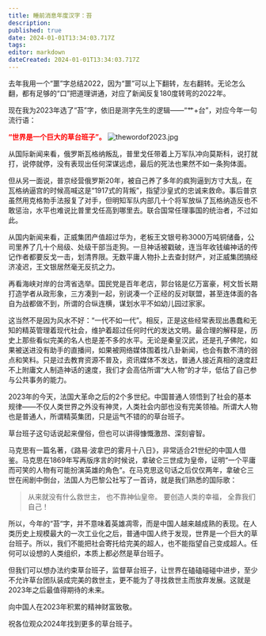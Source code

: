 ```yaml
---
title: 睡前消息年度汉字：苔
description: 
published: true
date: 2024-01-01T13:34:03.717Z
tags: 
editor: markdown
dateCreated: 2024-01-01T13:34:03.717Z
---
```


去年我用一个“噩”字总结2022，因为“噩”可以上下翻转，左右翻转。无论怎么翻，都有足够的“口”把道理讲通，对应了新闻反复180度转弯的2022年。

现在我为2023年选了“苔”字，依旧是测字先生的逻辑——“艹+台”，对应今年一句流行语：

<font color="red">**“世界是一个巨大的草台班子”。** </font>
![thewordof2023.jpg](https://img.bedtime.news/2024/01/01/6592bf1001686.png)

从国际新闻来看，俄罗斯瓦格纳叛乱，普里戈任带着上万军队冲向莫斯科，说打就打，说停就停，没有表现出任何深谋远虑，最后的死法也果然不如一条狗体面。

但从另一面说，普京经营俄罗斯20年，被自己养了多年的疯狗逼到方寸大乱，在瓦格纳逼宫的时候高喊这是“1917式的背叛”，指望沙皇式的忠诚来救命。事后普京虽然用克格勃手法报复了对手，但明知军队内部几十个将军放纵了瓦格纳造反也不敢惩治，水平也难说比普里戈任高到哪里去。联合国常任理事国的统治者，不过如此。

从国内新闻来看，正威集团产值超过华为，老板王文银号称3000万吨铜储备，公司里养了几十个局级、处级干部当走狗。一旦神话被戳破，连当年收钱编神话的传记作者都要反戈一击，划清界限。无数平庸人物扑上去查封财产，对正威集团搞经济凌迟，王文银居然毫无反抗之力。

再看海峡对岸的台湾省选举。国民党是百年老店，郭台铭是亿万富豪，柯文哲长期打造学者从政形象，三方凑到一起，别说凑一个正经的反对联盟，甚至连体面的各自为战都做不到，所谓的合纵连横，谋划水平不如幼儿园过家家。

这当然不是因为风水不好：“一代不如一代”。相反，正是这些经常表现出愚蠢和无知的精英管理着现代社会，维护着超过任何时代的发达文明。最合理的解释是，历史上那些看似完美的名人也是差不多的水平。无论是秦皇汉武，还是孔子佛陀，如果被送进没有助手的直播间，如果被网络媒体围着找八卦新闻，也会有数不清的弱点和笑料。只是过去教育资源不普及，资讯媒体不发达，普通人接近真相的速度赶不上附庸文人制造神话的速度，我们才会高估所谓“大人物”的才华，低估了自己参与公共事务的能力。

2023年的今天，法国大革命之后的2个多世纪。中国普通人领悟到了社会的基本规律——不仅人类世界之外没有神灵，人类社会内部也没有完美领袖。所谓大人物也是普通人，所谓精英集团，只是运气不错的的草台班子。

草台班子这句话说起来俚俗，但也可以讲得慷慨激昂、深刻睿智。

马克思有一篇名著，《路易·波拿巴的雾月十八日》，非常适合21世纪的中国人借鉴。马克思在1869年写再版序言的时候说，拿破仑三世成为皇帝，证明“一个平庸而可笑的人物有可能扮演英雄的角色“。在马克思这句话之后仅仅两年，拿破仑三世在闹剧中倒台，法国人为巴黎公社写了一首诗，就是我们熟悉的国际歌：

> 从来就没有什么救世主，
也不靠神仙皇帝。
要创造人类的幸福，
全靠我们自己！

所以，今年的“苔“字，并不意味着英雄凋零，而是中国人越来越成熟的表现。在人类历史上规模最大的一次工业化之后，普通中国人终于发现，世界是一个巨大的草台班子。所以，我们不能把社会寄托给完美的超人，也不能指望自己变成超人。任何可以设想的人类组织，本质上都必然是草台班子。

但我们可以想办法约束草台班子，监督草台班子，让世界在磕磕碰碰中进步，至少不允许草台团队装成完美的救世主，更不能为了寻找救世主而放弃发展。这就是2023年之后最值得期待的未来。

向中国人在2023年积累的精神财富致敬。

祝各位观众2024年找到更多的草台班子。